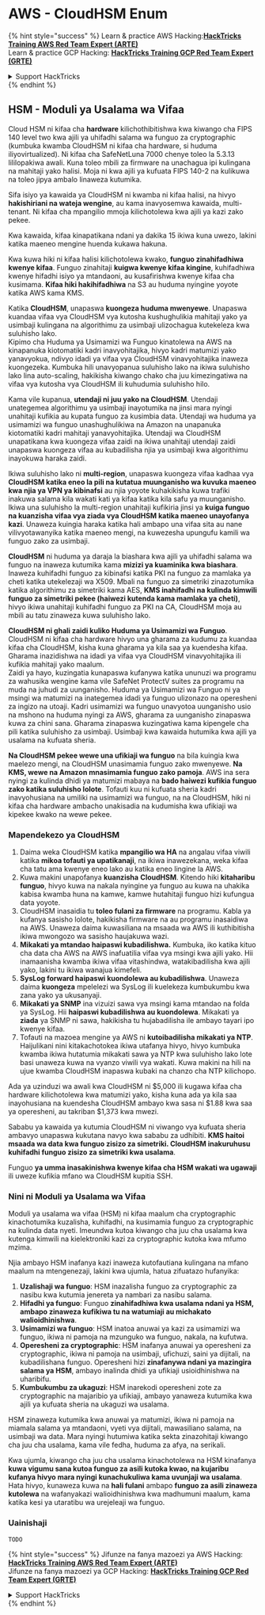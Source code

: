 # AWS - CloudHSM Enum

{% hint style="success" %}
Learn & practice AWS Hacking:<img src="../../../.gitbook/assets/image (1) (1) (1).png" alt="" data-size="line">[**HackTricks Training AWS Red Team Expert (ARTE)**](https://training.hacktricks.xyz/courses/arte)<img src="../../../.gitbook/assets/image (1) (1) (1).png" alt="" data-size="line">\
Learn & practice GCP Hacking: <img src="../../../.gitbook/assets/image (2).png" alt="" data-size="line">[**HackTricks Training GCP Red Team Expert (GRTE)**<img src="../../../.gitbook/assets/image (2).png" alt="" data-size="line">](https://training.hacktricks.xyz/courses/grte)

<details>

<summary>Support HackTricks</summary>

* Check the [**subscription plans**](https://github.com/sponsors/carlospolop)!
* **Join the** 💬 [**Discord group**](https://discord.gg/hRep4RUj7f) or the [**telegram group**](https://t.me/peass) or **follow** us on **Twitter** 🐦 [**@hacktricks\_live**](https://twitter.com/hacktricks_live)**.**
* **Share hacking tricks by submitting PRs to the** [**HackTricks**](https://github.com/carlospolop/hacktricks) and [**HackTricks Cloud**](https://github.com/carlospolop/hacktricks-cloud) github repos.

</details>
{% endhint %}

## HSM - Moduli ya Usalama wa Vifaa

Cloud HSM ni kifaa cha **hardware** kilichothibitishwa kwa kiwango cha FIPS 140 level two kwa ajili ya uhifadhi salama wa funguo za cryptographic (kumbuka kwamba CloudHSM ni kifaa cha hardware, si huduma iliyovirtualized). Ni kifaa cha SafeNetLuna 7000 chenye toleo la 5.3.13 lililopakiwa awali. Kuna toleo mbili za firmware na unachagua ipi kulingana na mahitaji yako halisi. Moja ni kwa ajili ya kufuata FIPS 140-2 na kulikuwa na toleo jipya ambalo linaweza kutumika.

Sifa isiyo ya kawaida ya CloudHSM ni kwamba ni kifaa halisi, na hivyo **hakishiriani na wateja wengine**, au kama inavyosemwa kawaida, multi-tenant. Ni kifaa cha mpangilio mmoja kilichotolewa kwa ajili ya kazi zako pekee.

Kwa kawaida, kifaa kinapatikana ndani ya dakika 15 ikiwa kuna uwezo, lakini katika maeneo mengine huenda kukawa hakuna.

Kwa kuwa hiki ni kifaa halisi kilichotolewa kwako, **funguo zinahifadhiwa kwenye kifaa**. Funguo zinahitaji **kuigwa kwenye kifaa kingine**, kuhifadhiwa kwenye hifadhi isiyo ya mtandaoni, au kusafirishwa kwenye kifaa cha kusimama. **Kifaa hiki hakihifadhiwa** na S3 au huduma nyingine yoyote katika AWS kama KMS.

Katika **CloudHSM**, unapaswa **kuongeza huduma mwenyewe**. Unapaswa kuandaa vifaa vya CloudHSM vya kutosha kushughulikia mahitaji yako ya usimbaji kulingana na algorithimu za usimbaji ulizochagua kutekeleza kwa suluhisho lako.\
Kipimo cha Huduma ya Usimamizi wa Funguo kinatolewa na AWS na kinapanuka kiotomatiki kadri inavyohitajika, hivyo kadri matumizi yako yanavyokua, ndivyo idadi ya vifaa vya CloudHSM vinavyohitajika inaweza kuongezeka. Kumbuka hili unavyopanua suluhisho lako na ikiwa suluhisho lako lina auto-scaling, hakikisha kiwango chako cha juu kimezingatiwa na vifaa vya kutosha vya CloudHSM ili kuhudumia suluhisho hilo.

Kama vile kupanua, **utendaji ni juu yako na CloudHSM**. Utendaji unategemea algorithimu ya usimbaji inayotumika na jinsi mara nyingi unahitaji kufikia au kupata funguo za kusimbia data. Utendaji wa huduma ya usimamizi wa funguo unashughulikiwa na Amazon na unapanuka kiotomatiki kadri mahitaji yanavyohitajika. Utendaji wa CloudHSM unapatikana kwa kuongeza vifaa zaidi na ikiwa unahitaji utendaji zaidi unapaswa kuongeza vifaa au kubadilisha njia ya usimbaji kwa algorithimu inayokuwa haraka zaidi.

Ikiwa suluhisho lako ni **multi-region**, unapaswa kuongeza vifaa kadhaa vya **CloudHSM katika eneo la pili na kutatua muunganisho wa kuvuka maeneo kwa njia ya VPN ya kibinafsi** au njia yoyote kuhakikisha kuwa trafiki inakuwa salama kila wakati kati ya kifaa katika kila safu ya muunganisho. Ikiwa una suluhisho la multi-region unahitaji kufikiria jinsi ya **kuiga funguo na kuanzisha vifaa vya ziada vya CloudHSM katika maeneo unayofanya kazi**. Unaweza kuingia haraka katika hali ambapo una vifaa sita au nane vilivyotawanyika katika maeneo mengi, na kuwezesha upungufu kamili wa funguo zako za usimbaji.

**CloudHSM** ni huduma ya daraja la biashara kwa ajili ya uhifadhi salama wa funguo na inaweza kutumika kama **mizizi ya kuaminika kwa biashara**. Inaweza kuhifadhi funguo za kibinafsi katika PKI na funguo za mamlaka ya cheti katika utekelezaji wa X509. Mbali na funguo za simetriki zinazotumika katika algorithimu za simetriki kama AES, **KMS inahifadhi na kulinda kimwili funguo za simetriki pekee (haiwezi kutenda kama mamlaka ya cheti)**, hivyo ikiwa unahitaji kuhifadhi funguo za PKI na CA, CloudHSM moja au mbili au tatu zinaweza kuwa suluhisho lako.

**CloudHSM ni ghali zaidi kuliko Huduma ya Usimamizi wa Funguo**. CloudHSM ni kifaa cha hardware hivyo una gharama za kudumu za kuandaa kifaa cha CloudHSM, kisha kuna gharama ya kila saa ya kuendesha kifaa. Gharama inazidishwa na idadi ya vifaa vya CloudHSM vinavyohitajika ili kufikia mahitaji yako maalum.\
Zaidi ya hayo, kuzingatia kunapaswa kufanywa katika ununuzi wa programu za wahusika wengine kama vile SafeNet ProtectV suites za programu na muda na juhudi za uunganisho. Huduma ya Usimamizi wa Funguo ni ya msingi wa matumizi na inategemea idadi ya funguo ulizonazo na operesheni za ingizo na utoaji. Kadri usimamizi wa funguo unavyotoa uunganisho usio na mshono na huduma nyingi za AWS, gharama za uunganisho zinapaswa kuwa za chini sana. Gharama zinapaswa kuzingatiwa kama kipengele cha pili katika suluhisho za usimbaji. Usimbaji kwa kawaida hutumika kwa ajili ya usalama na kufuata sheria.

**Na CloudHSM pekee wewe una ufikiaji wa funguo** na bila kuingia kwa maelezo mengi, na CloudHSM unasimamia funguo zako mwenyewe. **Na KMS, wewe na Amazon mnasimamia funguo zako pamoja**. AWS ina sera nyingi za kulinda dhidi ya matumizi mabaya na **bado haiwezi kufikia funguo zako katika suluhisho lolote**. Tofauti kuu ni kufuata sheria kadri inavyohusiana na umiliki na usimamizi wa funguo, na na CloudHSM, hiki ni kifaa cha hardware ambacho unakisadia na kudumisha kwa ufikiaji wa kipekee kwako na wewe pekee.

### Mapendekezo ya CloudHSM

1. Daima weka CloudHSM katika **mpangilio wa HA** na angalau vifaa viwili katika **mikoa tofauti ya upatikanaji**, na ikiwa inawezekana, weka kifaa cha tatu ama kwenye eneo lako au katika eneo lingine la AWS.
2. Kuwa makini unapofanya **kuanzisha** **CloudHSM**. Kitendo hiki **kitaharibu funguo**, hivyo kuwa na nakala nyingine ya funguo au kuwa na uhakika kabisa kwamba huna na kamwe, kamwe hutahitaji funguo hizi kufungua data yoyote.
3. CloudHSM inasaidia tu **toleo fulani za firmware** na programu. Kabla ya kufanya sasisho lolote, hakikisha firmware na au programu inasaidiwa na AWS. Unaweza daima kuwasiliana na msaada wa AWS ili kuthibitisha ikiwa mwongozo wa sasisho haujakuwa wazi.
4. **Mikakati ya mtandao haipaswi kubadilishwa.** Kumbuka, iko katika kituo cha data cha AWS na AWS inafuatilia vifaa vya msingi kwa ajili yako. Hii inamaanisha kwamba ikiwa vifaa vitashindwa, watakibadilisha kwa ajili yako, lakini tu ikiwa wanajua kimefeli.
5. **SysLog forward haipaswi kuondolewa au kubadilishwa**. Unaweza daima **kuongeza** mpelelezi wa SysLog ili kuelekeza kumbukumbu kwa zana yako ya ukusanyaji.
6. **Mikakati ya SNMP** ina vizuizi sawa vya msingi kama mtandao na folda ya SysLog. Hii **haipaswi kubadilishwa au kuondolewa**. Mikakati ya **ziada** ya SNMP ni sawa, hakikisha tu hujabadilisha ile ambayo tayari ipo kwenye kifaa.
7. Tofauti na mazoea mengine ya AWS ni **kutoibadilisha mikakati ya NTP**. Haijulikani nini kitakachotokea ikiwa utafanya hivyo, hivyo kumbuka kwamba ikiwa hutatumia mikakati sawa ya NTP kwa suluhisho lako lote basi unaweza kuwa na vyanzo viwili vya wakati. Kuwa makini na hili na ujue kwamba CloudHSM inapaswa kubaki na chanzo cha NTP kilichopo.

Ada ya uzinduzi wa awali kwa CloudHSM ni $5,000 ili kugawa kifaa cha hardware kilichotolewa kwa matumizi yako, kisha kuna ada ya kila saa inayohusiana na kuendesha CloudHSM ambayo kwa sasa ni $1.88 kwa saa ya operesheni, au takriban $1,373 kwa mwezi.

Sababu ya kawaida ya kutumia CloudHSM ni viwango vya kufuata sheria ambavyo unapaswa kukutana navyo kwa sababu za udhibiti. **KMS haitoi msaada wa data kwa funguo zisizo za simetriki. CloudHSM inakuruhusu kuhifadhi funguo zisizo za simetriki kwa usalama**.

Funguo **ya umma inasakinishwa kwenye kifaa cha HSM wakati wa ugawaji** ili uweze kufikia mfano wa CloudHSM kupitia SSH.

### Nini ni Moduli ya Usalama wa Vifaa

Moduli ya usalama wa vifaa (HSM) ni kifaa maalum cha cryptographic kinachotumika kuzalisha, kuhifadhi, na kusimamia funguo za cryptographic na kulinda data nyeti. Imeundwa kutoa kiwango cha juu cha usalama kwa kutenga kimwili na kielektroniki kazi za cryptographic kutoka kwa mfumo mzima.

Njia ambayo HSM inafanya kazi inaweza kutofautiana kulingana na mfano maalum na mtengenezaji, lakini kwa ujumla, hatua zifuatazo hufanyika:

1. **Uzalishaji wa funguo**: HSM inazalisha funguo za cryptographic za nasibu kwa kutumia jenereta ya nambari za nasibu salama.
2. **Hifadhi ya funguo**: Funguo **zinahifadhiwa kwa usalama ndani ya HSM, ambapo zinaweza kufikiwa tu na watumiaji au michakato walioidhinishwa**.
3. **Usimamizi wa funguo**: HSM inatoa anuwai ya kazi za usimamizi wa funguo, ikiwa ni pamoja na mzunguko wa funguo, nakala, na kufutwa.
4. **Operesheni za cryptographic**: HSM inafanya anuwai ya operesheni za cryptographic, ikiwa ni pamoja na usimbaji, ufichuzi, saini ya dijitali, na kubadilishana funguo. Operesheni hizi **zinafanywa ndani ya mazingira salama ya HSM**, ambayo inalinda dhidi ya ufikiaji usioidhinishwa na uharibifu.
5. **Kumbukumbu za ukaguzi**: HSM inarekodi operesheni zote za cryptographic na majaribio ya ufikiaji, ambayo yanaweza kutumika kwa ajili ya kufuata sheria na ukaguzi wa usalama.

HSM zinaweza kutumika kwa anuwai ya matumizi, ikiwa ni pamoja na miamala salama ya mtandaoni, vyeti vya dijitali, mawasiliano salama, na usimbaji wa data. Mara nyingi hutumiwa katika sekta zinazohitaji kiwango cha juu cha usalama, kama vile fedha, huduma za afya, na serikali.

Kwa ujumla, kiwango cha juu cha usalama kinachotolewa na HSM kinafanya **kuwa vigumu sana kutoa funguo za asili kutoka kwao, na kujaribu kufanya hivyo mara nyingi kunachukuliwa kama uvunjaji wa usalama**. Hata hivyo, kunaweza kuwa na **hali fulani** ambapo **funguo za asili zinaweza kutolewa** na wafanyakazi walioidhinishwa kwa madhumuni maalum, kama katika kesi ya utaratibu wa urejeleaji wa funguo.

### Uainishaji
```
TODO
```
{% hint style="success" %}
Jifunze na fanya mazoezi ya AWS Hacking:<img src="../../../.gitbook/assets/image (1) (1) (1).png" alt="" data-size="line">[**HackTricks Training AWS Red Team Expert (ARTE)**](https://training.hacktricks.xyz/courses/arte)<img src="../../../.gitbook/assets/image (1) (1) (1).png" alt="" data-size="line">\
Jifunze na fanya mazoezi ya GCP Hacking: <img src="../../../.gitbook/assets/image (2).png" alt="" data-size="line">[**HackTricks Training GCP Red Team Expert (GRTE)**<img src="../../../.gitbook/assets/image (2).png" alt="" data-size="line">](https://training.hacktricks.xyz/courses/grte)

<details>

<summary>Support HackTricks</summary>

* Angalia [**mpango wa usajili**](https://github.com/sponsors/carlospolop)!
* **Jiunge na** 💬 [**kikundi cha Discord**](https://discord.gg/hRep4RUj7f) au [**kikundi cha telegram**](https://t.me/peass) au **tufuatilie** kwenye **Twitter** 🐦 [**@hacktricks\_live**](https://twitter.com/hacktricks_live)**.**
* **Shiriki mbinu za hacking kwa kuwasilisha PRs kwa** [**HackTricks**](https://github.com/carlospolop/hacktricks) na [**HackTricks Cloud**](https://github.com/carlospolop/hacktricks-cloud) repos za github.

</details>
{% endhint %}
